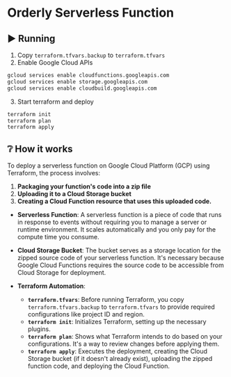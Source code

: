 # Orderly Serverless Function

## ▶️ Running

1. Copy `terraform.tfvars.backup` to `terraform.tfvars`
2. Enable Google Cloud APIs

```sh
gcloud services enable cloudfunctions.googleapis.com
gcloud services enable storage.googleapis.com
gcloud services enable cloudbuild.googleapis.com
```

3. Start terraform and deploy

```sh
terraform init
terraform plan
terraform apply
```

## ❔ How it works

To deploy a serverless function on Google Cloud Platform (GCP) using Terraform, the process involves:

1. **Packaging your function's code into a zip file**
2. **Uploading it to a Cloud Storage bucket**
3. **Creating a Cloud Function resource that uses this uploaded code.**

- **Serverless Function**: A serverless function is a piece of code that runs in response to events without requiring you to manage a server or runtime environment. It scales automatically and you only pay for the compute time you consume.

- **Cloud Storage Bucket**: The bucket serves as a storage location for the zipped source code of your serverless function. It's necessary because Google Cloud Functions requires the source code to be accessible from Cloud Storage for deployment.

- **Terraform Automation**:
  - **`terraform.tfvars`**: Before running Terraform, you copy `terraform.tfvars.backup` to `terraform.tfvars` to provide required configurations like project ID and region.
  - **`terraform init`**: Initializes Terraform, setting up the necessary plugins.
  - **`terraform plan`**: Shows what Terraform intends to do based on your configurations. It's a way to review changes before applying them.
  - **`terraform apply`**: Executes the deployment, creating the Cloud Storage bucket (if it doesn't already exist), uploading the zipped function code, and deploying the Cloud Function.
